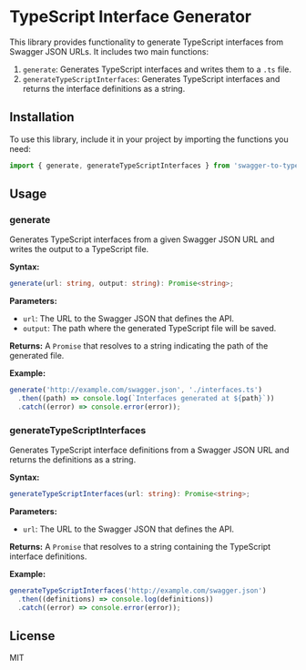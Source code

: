# TypeScript Interface Generator

This library provides functionality to generate TypeScript interfaces from Swagger JSON URLs. It includes two main functions:

1. `generate`: Generates TypeScript interfaces and writes them to a `.ts` file.
2. `generateTypeScriptInterfaces`: Generates TypeScript interfaces and returns the interface definitions as a string.

## Installation

To use this library, include it in your project by importing the functions you need:

```typescript
import { generate, generateTypeScriptInterfaces } from 'swagger-to-typescript-interface';
```

## Usage

### generate

Generates TypeScript interfaces from a given Swagger JSON URL and writes the output to a TypeScript file.

**Syntax:**

```typescript
generate(url: string, output: string): Promise<string>;
```

**Parameters:**

- `url`: The URL to the Swagger JSON that defines the API.
- `output`: The path where the generated TypeScript file will be saved.

**Returns:** A `Promise` that resolves to a string indicating the path of the generated file.

**Example:**

```typescript
generate('http://example.com/swagger.json', './interfaces.ts')
  .then((path) => console.log(`Interfaces generated at ${path}`))
  .catch((error) => console.error(error));
```

### generateTypeScriptInterfaces

Generates TypeScript interface definitions from a Swagger JSON URL and returns the definitions as a string.

**Syntax:**

```typescript
generateTypeScriptInterfaces(url: string): Promise<string>;
```

**Parameters:**

- `url`: The URL to the Swagger JSON that defines the API.

**Returns:** A `Promise` that resolves to a string containing the TypeScript interface definitions.

**Example:**

```typescript
generateTypeScriptInterfaces('http://example.com/swagger.json')
  .then((definitions) => console.log(definitions))
  .catch((error) => console.error(error));
```

## License

MIT
